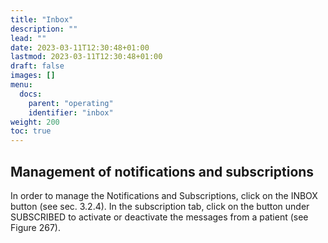 ```yaml
---
title: "Inbox"
description: ""
lead: ""
date: 2023-03-11T12:30:48+01:00
lastmod: 2023-03-11T12:30:48+01:00
draft: false
images: []
menu:
  docs:
    parent: "operating"
    identifier: "inbox"
weight: 200
toc: true
---
```


## Management of notifications and subscriptions

In order to manage the Notifications and Subscriptions, click on the INBOX button (see sec. 3.2.4). In the
subscription tab, click on the button under SUBSCRIBED to activate or deactivate the messages from a patient
(see Figure 267).